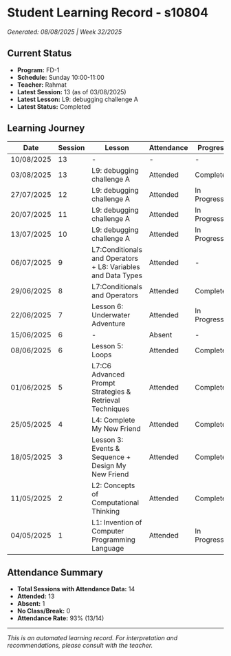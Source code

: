 # Student Learning Record - s10804
*Generated: 08/08/2025 | Week 32/2025*

## Current Status
- **Program:** FD-1
- **Schedule:** Sunday 10:00-11:00  
- **Teacher:** Rahmat
- **Latest Session:** 13 (as of 03/08/2025)
- **Latest Lesson:** L9: debugging challenge A
- **Latest Status:** Completed

## Learning Journey
| Date | Session | Lesson | Attendance | Progress |
|------|---------|--------|------------|----------|
| 10/08/2025 | 13 | - | - | - |
| 03/08/2025 | 13 | L9: debugging challenge A | Attended | Completed |
| 27/07/2025 | 12 | L9: debugging challenge A | Attended | In Progress |
| 20/07/2025 | 11 | L9: debugging challenge A | Attended | In Progress |
| 13/07/2025 | 10 | L9: debugging challenge A | Attended | In Progress |
| 06/07/2025 | 9 | L7:Conditionals and Operators + L8: Variables and Data Types | Attended | - |
| 29/06/2025 | 8 | L7:Conditionals and Operators | Attended | Completed |
| 22/06/2025 | 7 | Lesson 6: Underwater Adventure | Attended | In Progress |
| 15/06/2025 | 6 | - | Absent | - |
| 08/06/2025 | 6 | Lesson 5: Loops | Attended | Completed |
| 01/06/2025 | 5 | L7:C6 Advanced Prompt Strategies & Retrieval Techniques | Attended | Completed |
| 25/05/2025 | 4 | L4: Complete My New Friend | Attended | Completed |
| 18/05/2025 | 3 | Lesson 3: Events & Sequence + Design My New Friend | Attended | Completed |
| 11/05/2025 | 2 | L2: Concepts of Computational Thinking | Attended | Completed |
| 04/05/2025 | 1 | L1: Invention of Computer Programming Language | Attended | In Progress |

## Attendance Summary
- **Total Sessions with Attendance Data:** 14
- **Attended:** 13
- **Absent:** 1
- **No Class/Break:** 0
- **Attendance Rate:** 93% (13/14)

---
*This is an automated learning record. For interpretation and recommendations, please consult with the teacher.*
